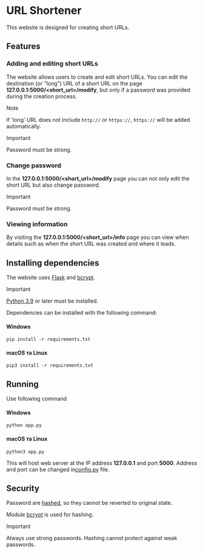 # URL Shortener

This website is designed for creating short URLs.

## Features
### Adding and editing short URLs
The website allows users to create and edit short URLs. You can edit the destination (or "long") URL of a short URL on the page **127.0.0.1:5000/<short_url>/modify**, but only if a password was provided during the creation process.

> [!NOTE]
> If 'long' URL does not include `http://` or `https://`, `https://` will be added automatically.

> [!IMPORTANT]
> Password must be strong.

### Change password
In the **127.0.0.1:5000/<short_url>/modify** page you can not only edit the short URL but also change  password.

> [!IMPORTANT]
> Password must be strong.

### Viewing information
By visiting the **127.0.0.1:5000/<short_url>/info** page you can view when details such as when the short URL was created and where it leads.


## Installing dependencies
The website uses [Flask](https://pypi.org/project/Flask/) and [bcrypt](https://pypi.org/project/bcrypt/).

> [!IMPORTANT]
> [Python 3.9](https://www.python.org/) or later must be installed.

Dependencies can be installed with the following command:
#### Windows
```
pip install -r requirements.txt
```

#### macOS та Linux
```
pip3 install -r requirements.txt
```


## Running

Use following command
#### Windows
```
python app.py
```

#### macOS та Linux
```
python3 app.py
```

This will host web server at the IP address **127.0.0.1** and port **5000**. Address and port can be changed in[config.py](./config.py) file.

## Security
Password are [hashed](https://en.wikipedia.org/wiki/Cryptographic_hash_function), so they cannot be reverted to original state.

Module [bcrypt](https://pypi.org/project/bcrypt/) is used for hashing.

> [!IMPORTANT]
> Always use strong passwords. Hashing cannot protect against weak passwords.